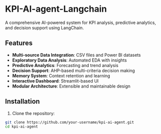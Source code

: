 # KPI-AI-agent-Langchain
A comprehensive AI-powered system for KPI analysis, predictive analytics, and decision support using LangChain.

## Features

- **Multi-source Data Integration**: CSV files and Power BI datasets
- **Exploratory Data Analysis**: Automated EDA with insights
- **Predictive Analytics**: Forecasting and trend analysis
- **Decision Support**: AHP-based multi-criteria decision making
- **Memory System**: Context retention and learning
- **Interactive Dashboard**: Streamlit-based UI
- **Modular Architecture**: Extensible and maintainable design

## Installation

1. Clone the repository:
```bash
git clone https://github.com/your-username/kpi-ai-agent.git
cd kpi-ai-agent
